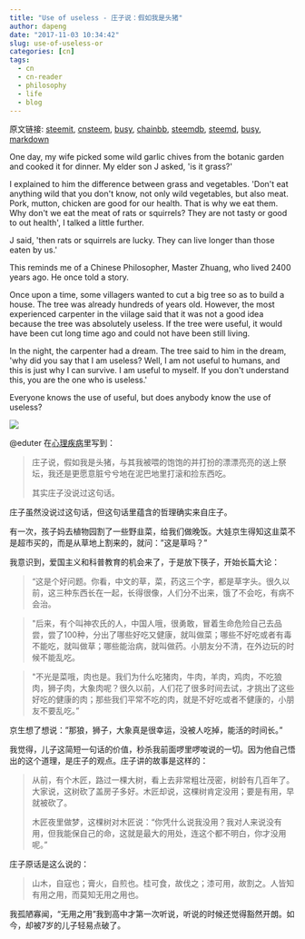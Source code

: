 ```yaml
---
title: "Use of useless - 庄子说：假如我是头猪"
author: dapeng
date: "2017-11-03 10:34:42"
slug: use-of-useless-or
categories: [cn]
tags: 
  - cn
  - cn-reader
  - philosophy
  - life
  - blog
---
```


原文链接: [steemit](https://steemit.com/cn/@dapeng/use-of-useless-or), [cnsteem](https://cnsteem.com/cn/@dapeng/use-of-useless-or), [busy](https://busy.org/cn/@dapeng/use-of-useless-or), [chainbb](https://chainbb.com/cn/@dapeng/use-of-useless-or), [steemdb](https://steemdb.com/cn/@dapeng/use-of-useless-or), [steemd](https://steemd.com/cn/@dapeng/use-of-useless-or), [busy](https://busy.org/cn/@dapeng/use-of-useless-or), [markdown](https://raw.githubusercontent.com/pzhaonet/steem_dapeng/master/content/post/use-of-useless-or.md)

One day, my wife picked some wild garlic chives from the botanic garden and cooked it for dinner. My elder son J asked, 'is it grass?'

I explained to him the difference between grass and vegetables. 'Don't eat anything wild that you don't know, not only wild vegetables, but also meat. Pork, mutton, chicken are good for our health. That is why we eat them. Why don't we eat the meat of rats or squirrels? They are not tasty or good to out health', I talked a little further.

J said, 'then rats or squirrels are lucky. They can live longer than those eaten by us.'

This reminds me of a Chinese Philosopher, Master Zhuang, who  lived 2400 years ago. He once told a story.

Once upon a time, some villagers  wanted to cut a big tree so as to build a house. The tree was already hundreds of years old. However, the most experienced carpenter in the viilage said that it was not a good idea because the tree was absolutely useless. If the tree were useful, it would have been cut long time ago and could not have been still living.

In the night, the carpenter had a dream. The tree said to him in the dream, 'why did you say that I am useless? Well, I am not useful to humans, and this is just why I can survive. I am useful to myself. If you don't understand this, you are the one who is useless.'

Everyone knows the use of useful, but does anybody know the use of useless?


![](http://www.publicdomainpictures.net/pictures/200000/nahled/pigs-1478813226qX0.jpg)


@eduter 在[心理疾病](https://cnsteem.com/cn/@eduter/3ey314)里写到：

> 庄子说，假如我是头猪，与其我被喂的饱饱的并打扮的漂漂亮亮的送上祭坛，我还是更愿意脏兮兮地在泥巴地里打滚和捡东西吃。
>
> 其实庄子没说过这句话。

庄子虽然没说过这句话，但这句话里蕴含的哲理确实来自庄子。

有一次，孩子妈去植物园割了一些野韭菜，给我们做晚饭。大娃京生得知这韭菜不是超市买的，而是从草地上割来的，就问：”这是草吗？”

我意识到，爱国主义和科普教育的机会来了，于是放下筷子，开始长篇大论：

>   “这是个好问题。你看，中文的草，菜，药这三个字，都是草字头。很久以前，这三种东西长在一起，长得很像，人们分不出来，饿了不会吃，有病不会治。

>  "后来，有个叫神农氏的人，中国人哦，很勇敢，冒着生命危险自己去品尝，尝了100种，分出了哪些好吃又健康，就叫做菜；哪些不好吃或者有毒不能吃，就叫做草；哪些能治病，就叫做药。小朋友分不清，在外边玩的时候不能乱吃。

> "不光是菜哦，肉也是。我们为什么吃猪肉，牛肉，羊肉，鸡肉，不吃狼肉，狮子肉，大象肉呢？很久以前，人们花了很多时间去试，才挑出了这些好吃的健康的肉；那些我们平常不吃的肉，就是不好吃或者不健康的，小朋友不要乱吃。”

京生想了想说：”那狼，狮子，大象真是很幸运，没被人吃掉，能活的时间长。”

我觉得，儿子这简短一句话的价值，秒杀我前面啰里啰唆说的一切。因为他自己悟出的这个道理，是庄子的观点。庄子讲的故事是这样的：

>  从前，有个木匠，路过一棵大树，看上去非常粗壮茂密，树龄有几百年了。大家说，这树砍了盖房子多好。木匠却说，这棵树肯定没用；要是有用，早就被砍了。
>
> 木匠夜里做梦，这棵树对木匠说：“你凭什么说我没用？我对人来说没有用，但我能保自己的命，这就是最大的用处，连这个都不明白，你才没用呢。”

庄子原话是这么说的：

> 山木，自寇也；膏火，自煎也。桂可食，故伐之；漆可用，故割之。人皆知有用之用，而莫知无用之用也。

我孤陋寡闻，“无用之用”我到高中才第一次听说，听说的时候还觉得豁然开朗。如今，却被7岁的儿子轻易点破了。
